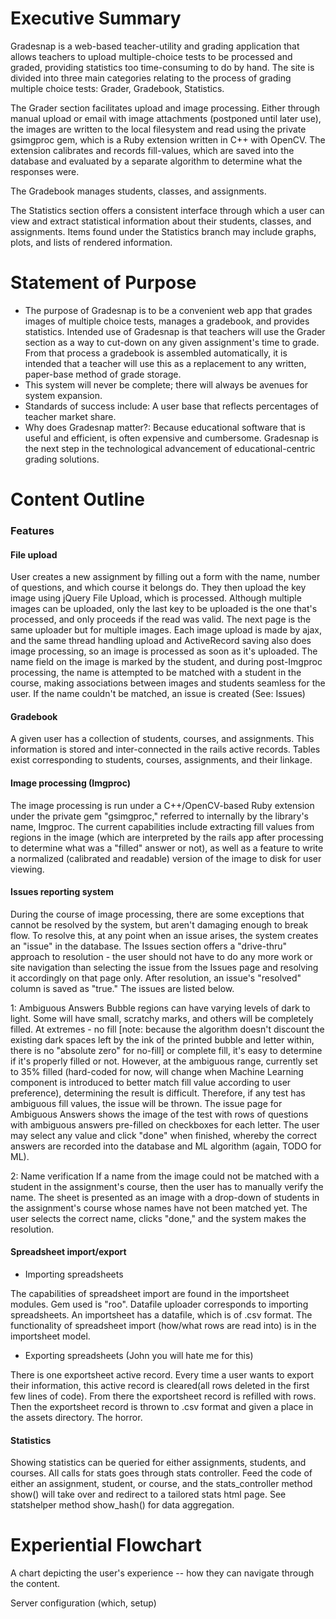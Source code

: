 # Executive Summary
Gradesnap is a web-based teacher-utility and grading application that allows teachers to upload multiple-choice tests to be processed and graded, providing statistics too time-consuming to do by hand. The site is divided into three main categories relating to the process of grading multiple choice tests: Grader, Gradebook, Statistics. 

The Grader section facilitates upload and image processing.  Either through manual upload or email with image attachments (postponed until later use), the images are written to the local filesystem and read using the private gsimgproc gem, which is a Ruby extension written in C++ with OpenCV.  The extension calibrates and records fill-values, which are saved into the database and evaluated by a separate algorithm to determine what the responses were.

The Gradebook manages students, classes, and assignments.  

The Statistics section offers a consistent interface through which a user can view and extract statistical information about their students, classes, and assignments. Items found under the Statistics branch may include graphs, plots, and lists of rendered information.

# Statement of Purpose

* The purpose of Gradesnap is to be a convenient web app that grades images of multiple choice tests, manages a gradebook, and provides statistics. Intended use of Gradesnap is that teachers will use the Grader section as a way to cut-down on any given assignment's time to grade. From that process a gradebook is assembled automatically, it is intended that a teacher will use this as a replacement to any written, paper-base method of grade storage. 
* This system will never be complete; there will always be avenues for system expansion. 
* Standards of success include: A user base that reflects percentages of teacher market share.
* Why does Gradesnap matter?: Because educational software that is useful and efficient, is often expensive and cumbersome. Gradesnap is the next step in the technological advancement of educational-centric grading solutions.

# Content Outline

### **Features**
#### **File upload**
User creates a new assignment by filling out a form with the name, number of questions, and which course it belongs do.  They then upload the key image using jQuery File Upload, which is processed.  Although multiple images can be uploaded, only the last key to be uploaded is the one that's processed, and only proceeds if the read was valid.  The next page is the same uploader but for multiple images.  Each image upload is made by ajax, and the same thread handling upload and ActiveRecord saving also does image processing, so an image is processed as soon as it's uploaded.  The name field on the image is marked by the student, and during post-Imgproc processing, the name is attempted to be matched with a student in the course, making associations between images and students seamless for the user.  If the name couldn't be matched, an issue is created (See: Issues)
#### **Gradebook**
A given user has a collection of students, courses, and assignments. This information is stored and inter-connected in the rails active records. Tables exist corresponding to students, courses, assignments, and their linkage. 
#### **Image processing (Imgproc)**
The image processing is run under a C++/OpenCV-based Ruby extension under the private gem "gsimgproc," referred to internally by the library's name, Imgproc.  The current capabilities include extracting fill values from regions in the image (which are interpreted by the rails app after processing to determine what was a "filled" answer or not), as well as a feature to write a normalized (calibrated and readable) version of the image to disk for user viewing.
####  **Issues reporting system**
During the course of image processing, there are some exceptions that cannot be resolved by the system, but aren't damaging enough to break flow.  To resolve this, at any point when an issue arises, the system creates an "issue" in the database.  The Issues section offers a "drive-thru" approach to resolution - the user should not have to do any more work or site navigation than selecting the issue from the Issues page and resolving it accordingly on that page only.  After resolution, an issue's "resolved" column is saved as "true." The issues are listed below.

1: Ambiguous Answers
Bubble regions can have varying levels of dark to light.  Some will have small, scratchy marks, and others will be completely filled.  At extremes - no fill [note: because the algorithm doesn't discount the existing dark spaces left by the ink of the printed bubble and letter within, there is no "absolute zero" for no-fill] or complete fill, it's easy to determine if it's properly filled or not.  However, at the ambiguous range, currently set to 35% filled (hard-coded for now, will change when Machine Learning component is introduced to better match fill value according to user preference), determining the result is difficult.  Therefore, if any test has ambiguous fill values, the issue will be thrown.  The issue page for Ambiguous Answers shows the image of the test with rows of questions with ambiguous answers pre-filled on checkboxes for each letter.  The user may select any value and click "done" when finished, whereby the correct answers are recorded into the database and ML algorithm (again, TODO for ML).

2: Name verification
If a name from the image could not be matched with a student in the assignment's course, then the user has to manually verify the name.  The sheet is presented as an image with a drop-down of students in the assignment's course whose names have not been matched yet.  The user selects the correct name, clicks "done," and the system makes the resolution.

#### **Spreadsheet import/export**
* Importing spreadsheets

The capabilities of spreadsheet import are found in the importsheet modules. Gem used is "roo". Datafile uploader corresponds to importing spreadsheets. An importsheet has a datafile, which is of .csv format. The functionality of spreadsheet import (how/what rows are read into) is in the importsheet model.
* Exporting spreadsheets (John you will hate me for this)

There is one exportsheet active record. Every time a user wants to export their information, this active record is cleared(all rows deleted in the first few lines of code). From there the exportsheet record is refilled with rows. Then the exportsheet record is thrown to .csv format and given a place in the assets directory. The horror.

#### **Statistics**
Showing statistics can be queried for either assignments, students, and courses. All calls for stats goes through stats controller. Feed the code of either an assignment, student, or course, and the stats_controller method show() will take over and redirect to a tailored stats html page. See statshelper method show_hash() for data aggregation.

# Experiential Flowchart
A chart depicting the user's experience -- how they can navigate through the content.


Server configuration (which, setup)